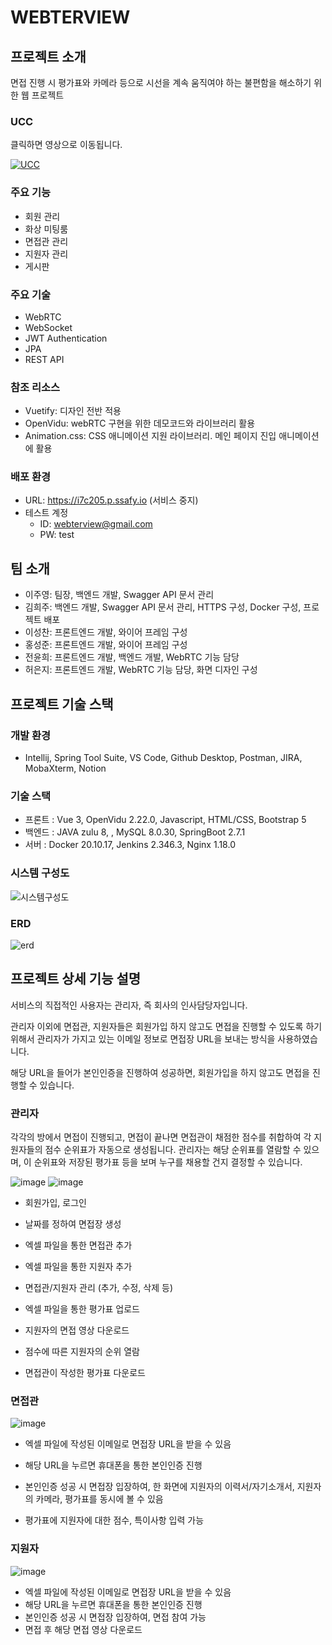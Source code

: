 # WEBTERVIEW

## 프로젝트 소개

면접 진행 시 평가표와 카메라 등으로 시선을 계속 움직여야 하는 불편함을 해소하기 위한 웹 프로젝트


### UCC 
클릭하면 영상으로 이동됩니다.

<a href="https://youtu.be/MpBbX2B9bbQ"><img src="https://i.ibb.co/x6zVg2Q/image.png" alt="UCC" border="0"></a>



### 주요 기능

- 회원 관리
- 화상 미팅룸
- 면접관 관리
- 지원자 관리
- 게시판



### 주요 기술

- WebRTC
- WebSocket
- JWT Authentication
- JPA
- REST API



### 참조 리소스

* Vuetify: 디자인 전반 적용
* OpenVidu: webRTC 구현을 위한 데모코드와 라이브러리 활용
* Animation.css: CSS 애니메이션 지원 라이브러리. 메인 페이지 진입 애니메이션에 활용



### 배포 환경

- URL: https://i7c205.p.ssafy.io (서비스 중지)
- 테스트 계정 
    - ID: webterview@gmail.com 
    - PW: test





## 팀 소개
* 이주영: 팀장, 백엔드 개발, Swagger API 문서 관리
* 김희주: 백엔드 개발, Swagger API 문서 관리, HTTPS 구성, Docker 구성, 프로젝트 배포
* 이성찬: 프론트엔드 개발, 와이어 프레임 구성
* 홍성준: 프론트엔드 개발, 와이어 프레임 구성
* 전윤희: 프론트엔드 개발, 백엔드 개발, WebRTC 기능 담당
* 허은지: 프론트엔드 개발, WebRTC 기능 담당, 화면 디자인 구성



## 프로젝트 기술 스택

### 개발 환경

- Intellij, Spring Tool Suite, VS Code, Github Desktop, Postman, JIRA, MobaXterm, Notion



### 기술 스택 

- 프론트 : Vue 3, OpenVidu 2.22.0, Javascript, HTML/CSS, Bootstrap 5
- 백엔드 :  JAVA zulu 8, , MySQL 8.0.30, SpringBoot 2.7.1
- 서버 : Docker 20.10.17, Jenkins 2.346.3, Nginx 1.18.0



### 시스템 구성도

<img src="https://i.ibb.co/xY1qHk3/image.png" alt="시스템구성도" border="0">





### ERD

<img src="https://i.ibb.co/W0Hq3C5/erd.png" alt="erd" border="0">







## 프로젝트 상세 기능 설명

서비스의 직접적인 사용자는 관리자, 즉 회사의 인사담당자입니다. 

관리자 이외에 면접관, 지원자들은 회원가입 하지 않고도 면접을 진행할 수 있도록 하기 위해서 관리자가 가지고 있는 이메일 정보로 면접장 URL을 보내는 방식을 사용하였습니다. 

해당 URL을 들어가 본인인증을 진행하여 성공하면, 회원가입을 하지 않고도 면접을 진행할 수 있습니다.



### 관리자

각각의 방에서 면접이 진행되고, 면접이 끝나면 면접관이 채점한 점수를 취합하여 각 지원자들의 점수 순위표가 자동으로 생성됩니다. 관리자는 해당 순위표를 열람할 수 있으며, 이 순위표와 저장된 평가표 등을 보며 누구를 채용할 건지 결정할 수 있습니다.

<img src="https://i.ibb.co/cL7TFY9/image.png" alt="image" border="0">

<img src="https://i.ibb.co/tZHdSP6/image.png" alt="image" border="0">



- 회원가입, 로그인

- 날짜를 정하여 면접장 생성

- 엑셀 파일을 통한 면접관 추가

- 엑셀 파일을 통한 지원자 추가

- 면접관/지원자 관리 (추가, 수정, 삭제 등)

- 엑셀 파일을 통한 평가표 업로드

- 지원자의 면접 영상 다운로드

- 점수에 따른 지원자의 순위 열람

- 면접관이 작성한 평가표 다운로드





### 면접관

<img src="https://i.ibb.co/KD8xH3H/image.png" alt="image" border="0">

- 엑셀 파일에 작성된 이메일로 면접장 URL을 받을 수 있음

- 해당 URL을 누르면 휴대폰을 통한 본인인증 진행

- 본인인증 성공 시 면접장 입장하여, 한 화면에 지원자의 이력서/자기소개서, 지원자의 카메라, 평가표를 동시에 볼 수 있음

- 평가표에 지원자에 대한 점수, 특이사항 입력 가능





### 지원자

<img src="https://i.ibb.co/Bqqcrf1/image.png" alt="image" border="0">

- 엑셀 파일에 작성된 이메일로 면접장 URL을 받을 수 있음
- 해당 URL을 누르면 휴대폰을 통한 본인인증 진행
- 본인인증 성공 시 면접장 입장하여, 면접 참여 가능    
- 면접 후 해당 면접 영상 다운로드   
